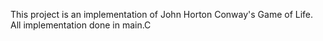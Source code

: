 This project is an implementation of John Horton Conway's Game of Life.
All implementation done in main.C
